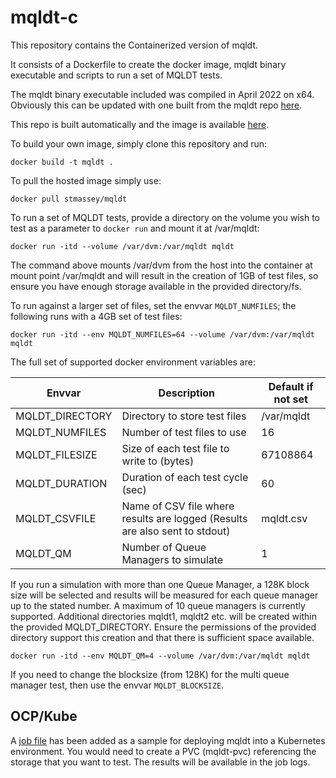 # mqldt-c
This repository contains the Containerized version of mqldt.

It consists of a Dockerfile to create the docker image, mqldt binary executable and scripts to run a set of MQLDT tests.

The mqldt binary executable included was compiled in April 2022 on x64. Obviously this can be updated with one built from the mqldt repo [here](https://github.com/ibm-messaging/mqldt).

This repo is built automatically and the image is available [here](https://hub.docker.com/r/stmassey/mqldt).

To build your own image, simply clone this repository and run:
```
docker build -t mqldt .
```

To pull the hosted image simply use:
```
docker pull stmassey/mqldt
```

To run a set of MQLDT tests, provide a directory on the volume you wish to test as a parameter to `docker run` and mount it at /var/mqldt:
```
docker run -itd --volume /var/dvm:/var/mqldt mqldt
```

The command above mounts /var/dvm from the host into the container at mount point /var/mqldt and will result in the creation of 1GB of test files, so ensure you have enough storage available in the provided directory/fs.

To run against a larger set of files, set the envvar `MQLDT_NUMFILES`; the following runs with a 4GB set of test files:
```
docker run -itd --env MQLDT_NUMFILES=64 --volume /var/dvm:/var/mqldt mqldt
```

The full set of supported docker environment variables are:

| Envvar                  | Description                                          | Default if not set |
|-------------------------|------------------------------------------------------|--------------------|
| MQLDT_DIRECTORY         | Directory to store test files                        | /var/mqldt         |
| MQLDT_NUMFILES          | Number of test files to use                          | 16                 |
| MQLDT_FILESIZE          | Size of each test file to write to (bytes)           | 67108864           |
| MQLDT_DURATION          | Duration of each test cycle (sec)                    | 60                 |
| MQLDT_CSVFILE           | Name of CSV file where results are logged (Results are also sent to stdout) | mqldt.csv |
| MQLDT_QM		            | Number of Queue Managers to simulate		             | 1                  |

If you run a simulation with more than one Queue Manager, a 128K block size will be selected and results will be measured for each queue manager up to the stated number. A maximum of 10 queue managers is currently supported. Additional directories mqldt1, mqldt2 etc. will be created within the provided MQLDT_DIRECTORY. Ensure the permissions of the provided directory support this creation and that there is sufficient space available.
```
docker run -itd --env MQLDT_QM=4 --volume /var/dvm:/var/mqldt mqldt
```
If you need to change the blocksize (from 128K) for the multi queue manager test, then use the envvar `MQLDT_BLOCKSIZE`.

## OCP/Kube

A [job file](./mqldt-job.yaml) has been added as a sample for deploying mqldt into a Kubernetes environment. You would need to create a PVC (mqldt-pvc) referencing the storage that you want to test. The results will be available in the job logs.
